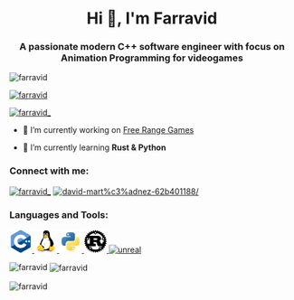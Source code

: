 <h1 align="center">Hi 👋, I'm Farravid</h1>
<h3 align="center">A passionate modern C++ software engineer with focus on Animation Programming for videogames </h3>

<p align="left"> <img src="https://komarev.com/ghpvc/?username=farravid&label=Profile%20views&color=0e75b6&style=flat" alt="farravid" /> </p>

<p align="left"> <a href="https://github.com/ryo-ma/github-profile-trophy"><img src="https://github-profile-trophy.vercel.app/?username=farravid" alt="farravid" /></a> </p>

<p align="left"> <a href="https://twitter.com/farravid_" target="blank"><img src="https://img.shields.io/twitter/follow/farravid_?logo=twitter&style=for-the-badge" alt="farravid_" /></a> </p>

- 🔭 I’m currently working on [Free Range Games](https://www.freerangegames.com/)

- 🌱 I’m currently learning **Rust & Python**

<h3 align="left">Connect with me:</h3>
<p align="left">
<a href="https://twitter.com/farravid_" target="blank"><img align="center" src="https://raw.githubusercontent.com/rahuldkjain/github-profile-readme-generator/master/src/images/icons/Social/twitter.svg" alt="farravid_" height="30" width="40" /></a>
<a href="https://linkedin.com/in/david-mart%c3%adnez-62b401188/" target="blank"><img align="center" src="https://raw.githubusercontent.com/rahuldkjain/github-profile-readme-generator/master/src/images/icons/Social/linked-in-alt.svg" alt="david-mart%c3%adnez-62b401188/" height="30" width="40" /></a>
</p>

<h3 align="left">Languages and Tools:</h3>
<p align="left"> <a href="https://www.w3schools.com/cpp/" target="_blank" rel="noreferrer"> <img src="https://raw.githubusercontent.com/devicons/devicon/master/icons/cplusplus/cplusplus-original.svg" alt="cplusplus" width="40" height="40"/> </a> <a href="https://www.linux.org/" target="_blank" rel="noreferrer"> <img src="https://raw.githubusercontent.com/devicons/devicon/master/icons/linux/linux-original.svg" alt="linux" width="40" height="40"/> </a> <a href="https://www.python.org" target="_blank" rel="noreferrer"> <img src="https://raw.githubusercontent.com/devicons/devicon/master/icons/python/python-original.svg" alt="python" width="40" height="40"/> </a> <a href="https://www.rust-lang.org" target="_blank" rel="noreferrer"> <img src="https://raw.githubusercontent.com/devicons/devicon/master/icons/rust/rust-plain.svg" alt="rust" width="40" height="40"/> </a> <a href="https://unrealengine.com/" target="_blank" rel="noreferrer"> <img src="https://raw.githubusercontent.com/kenangundogan/fontisto/036b7eca71aab1bef8e6a0518f7329f13ed62f6b/icons/svg/brand/unreal-engine.svg" alt="unreal" width="40" height="40"/> </a> </p>

<p><img align="left" src="https://github-readme-stats.vercel.app/api/top-langs?username=farravid&show_icons=true&locale=en&layout=compact" alt="farravid" /></p>

<p>&nbsp;<img align="center" src="https://github-readme-stats.vercel.app/api?username=farravid&show_icons=true&locale=en" alt="farravid" /></p>

<p><img align="center" src="https://github-readme-streak-stats.herokuapp.com/?user=farravid&" alt="farravid" /></p>
